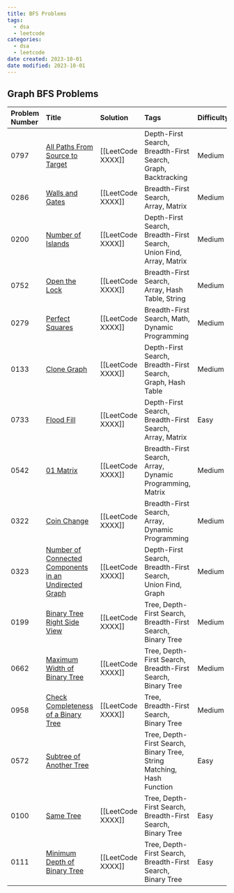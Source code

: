 ```yaml
---
title: BFS Problems
tags:
  - dsa
  - leetcode
categories:
  - dsa
  - leetcode
date created: 2023-10-01
date modified: 2023-10-01
---
```


## Graph BFS Problems

| Problem Number | Title | Solution | Tags | Difficulty |
| :------ | :------ | :------ | :------ | :------ |
| 0797 | [All Paths From Source to Target](https://leetcode.com/problems/all-paths-from-source-to-target/) | [[LeetCode XXXX]] | Depth-First Search, Breadth-First Search, Graph, Backtracking | Medium |
| 0286 | [Walls and Gates](https://leetcode.com/problems/walls-and-gates/) | [[LeetCode XXXX]] | Breadth-First Search, Array, Matrix | Medium |
| 0200 | [Number of Islands](https://leetcode.com/problems/number-of-islands/) | [[LeetCode XXXX]] | Depth-First Search, Breadth-First Search, Union Find, Array, Matrix | Medium |
| 0752 | [Open the Lock](https://leetcode.com/problems/open-the-lock/) | [[LeetCode XXXX]] | Breadth-First Search, Array, Hash Table, String | Medium |
| 0279 | [Perfect Squares](https://leetcode.com/problems/perfect-squares/) | [[LeetCode XXXX]] | Breadth-First Search, Math, Dynamic Programming | Medium |
| 0133 | [Clone Graph](https://leetcode.com/problems/clone-graph/) | [[LeetCode XXXX]] | Depth-First Search, Breadth-First Search, Graph, Hash Table | Medium |
| 0733 | [Flood Fill](https://leetcode.com/problems/flood-fill/) | [[LeetCode XXXX]] | Depth-First Search, Breadth-First Search, Array, Matrix | Easy |
| 0542 | [01 Matrix](https://leetcode.com/problems/01-matrix/) | [[LeetCode XXXX]] | Breadth-First Search, Array, Dynamic Programming, Matrix | Medium |
| 0322 | [Coin Change](https://leetcode.com/problems/coin-change/) | [[LeetCode XXXX]] | Breadth-First Search, Array, Dynamic Programming | Medium |
| 0323 | [Number of Connected Components in an Undirected Graph](https://leetcode.com/problems/number-of-connected-components-in-an-undirected-graph/) | [[LeetCode XXXX]] | Depth-First Search, Breadth-First Search, Union Find, Graph | Medium |
| 0199 | [Binary Tree Right Side View](https://leetcode.com/problems/binary-tree-right-side-view/) | [[LeetCode XXXX]] | Tree, Depth-First Search, Breadth-First Search, Binary Tree | Medium |
| 0662 | [Maximum Width of Binary Tree](https://leetcode.com/problems/maximum-width-of-binary-tree/) | [[LeetCode XXXX]] | Tree, Depth-First Search, Breadth-First Search, Binary Tree | Medium |
| 0958 | [Check Completeness of a Binary Tree](https://leetcode.com/problems/check-completeness-of-a-binary-tree/) | [[LeetCode XXXX]] | Tree, Breadth-First Search, Binary Tree | Medium |
| 0572 | [Subtree of Another Tree](https://leetcode.com/problems/subtree-of-another-tree/) |  | Tree, Depth-First Search, Binary Tree, String Matching, Hash Function | Easy |
| 0100 | [Same Tree](https://leetcode.com/problems/same-tree/) | [[LeetCode XXXX]] | Tree, Depth-First Search, Breadth-First Search, Binary Tree | Easy |
| 0111 | [Minimum Depth of Binary Tree](https://leetcode.com/problems/minimum-depth-of-binary-tree/) | [[LeetCode XXXX]] | Tree, Depth-First Search, Breadth-First Search, Binary Tree | Easy |
